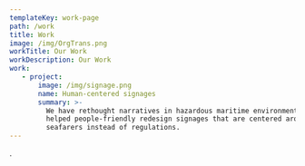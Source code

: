 ```yaml
---
templateKey: work-page
path: /work
title: Work
image: /img/OrgTrans.png
workTitle: Our Work
workDescription: Our Work
work:
   - project:
       image: /img/signage.png
       name: Human-centered signages
       summary: >-
         We have rethought narratives in hazardous maritime environments and
         helped people-friendly redesign signages that are centered around
         seafarers instead of regulations.
---
```

.
